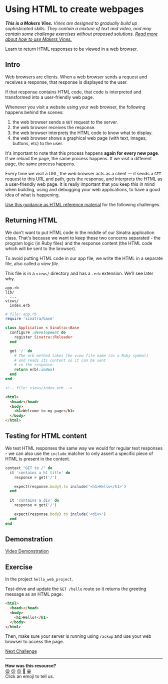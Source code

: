 # Using HTML to create webpages

_**This is a Makers Vine.** Vines are designed to gradually build up sophisticated skills. They contain a mixture of text and video, and may contain some challenge exercises without proposed solutions. [Read more about how to use Makers
Vines.](https://github.com/makersacademy/course/blob/main/labels/vines.md)_

Learn to return HTML responses to be viewed in a web browser.

<!-- OMITTED -->

## Intro

Web browsers are clients. When a web browser sends a request and receives a response, that response is displayed to the user.

If that response contains HTML code, that code is interpreted and transformed into a user-friendly web page.

Whenever you visit a website using your web browser, the following happens behind the scenes:
  1. the web browser sends a `GET` request to the server.
  2. the web browser receives the response.
  3. the web browser interprets the HTML code to know what to display.
  4. the web browser shows a graphical web page (with text, images, buttons, etc) to the user.

It's important to note that this process happens **again for every new page**. If we reload the page, the same process happens. If we visit a different page, the same process happens.

Every time we visit a URL, the web browser acts as a client — it sends a `GET` request to this URL and path, gets the response, and interprets the HTML as a user-friendly web page. It is really important that you keep this in mind when building, using and debugging your web applications, to have a good idea of what is happening.

[Use this guidance as HTML reference material](../pills/just_enough_html.md) for the following challenges.

## Returning HTML

We don't want to put HTML code in the middle of our Sinatra application class. That's because we want to keep these two concerns separated - the program logic (in Ruby files) and the response content (the HTML code which will be sent to the browser).

To avoid putting HTML code in our app file, we write the HTML in a separate file, also called a _view file_.

This file is in a `views/` directory and has a `.erb` extension. We'll see later why.

```
app.rb
lib/
  ...
views/
  index.erb
```

```ruby
# file: app.rb
require 'sinatra/base'

class Application < Sinatra::Base 
  configure :development do
    register Sinatra::Reloader
  end

  get '/' do
    # The erb method takes the view file name (as a Ruby symbol)
    # and reads its content so it can be sent 
    # in the response.
    return erb(:index)
  end
end
```

```html
<!-- file: views/index.erb -->

<html>
  <head></head>
  <body>
    <h1>Welcome to my page</h1>
  </body>
</html>
```

## Testing for HTML content

We test HTML responses the same way we would for regular text responses - we can also use the `include` matcher to only assert a specific piece of HTML is present in the content.  

```ruby
context "GET to /" do
  it 'contains a h1 title' do
    response = get('/')

    expect(response.body).to include('<h1>Hello</h1>')
  end
  
  it 'contains a div' do
    response = get('/')

    expect(response.body).to include('<div>')
  end
end
```

## Demonstration

[Video Demonstration](https://www.youtube.com/watch?v=R_8PnCQk1kw)

## Exercise

In the project `hello_web_project`.

Test-drive and update the `GET /hello` route so it returns the greeting message as an HTML page:

```html
<html>
  <head></head>
  <body>
    <h1>Hello!</h1>
  </body>
</html>
```

Then, make sure your server is running using `rackup` and use your web browser to access the page.


[Next Challenge](02_using_erb_dynamic_page.md)

<!-- BEGIN GENERATED SECTION DO NOT EDIT -->

---

**How was this resource?**  
[😫](https://airtable.com/shrUJ3t7KLMqVRFKR?prefill_Repository=makersacademy%2Fweb-applications&prefill_File=html_challenges%2F01_page_structure.md&prefill_Sentiment=😫) [😕](https://airtable.com/shrUJ3t7KLMqVRFKR?prefill_Repository=makersacademy%2Fweb-applications&prefill_File=html_challenges%2F01_page_structure.md&prefill_Sentiment=😕) [😐](https://airtable.com/shrUJ3t7KLMqVRFKR?prefill_Repository=makersacademy%2Fweb-applications&prefill_File=html_challenges%2F01_page_structure.md&prefill_Sentiment=😐) [🙂](https://airtable.com/shrUJ3t7KLMqVRFKR?prefill_Repository=makersacademy%2Fweb-applications&prefill_File=html_challenges%2F01_page_structure.md&prefill_Sentiment=🙂) [😀](https://airtable.com/shrUJ3t7KLMqVRFKR?prefill_Repository=makersacademy%2Fweb-applications&prefill_File=html_challenges%2F01_page_structure.md&prefill_Sentiment=😀)  
Click an emoji to tell us.

<!-- END GENERATED SECTION DO NOT EDIT -->
